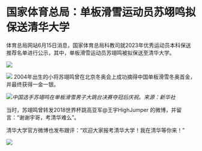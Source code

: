 

# 国家体育总局：单板滑雪运动员苏翊鸣拟保送清华大学

体育总局网站6月15日消息，国家体育总局科教司就2023年优秀运动员本科保送推荐名单进行公示，其中，单板滑雪运动员苏翊鸣被拟保送至清华大学。

![](https://inews.gtimg.com/newsapp_bt/0/15806606521/1000)

![](https://inews.gtimg.com/newsapp_bt/0/15806606522/1000)
2004年出生的小将苏翊鸣曾在北京冬奥会上成功摘得中国单板滑雪冬奥首金，并最终获得一金一银。

![](https://inews.gtimg.com/newsapp_bt/0/15806606523/1000)_中国选手苏翊鸣在单板滑雪男子大跳台决赛夺冠后庆祝。来源：新华社_

当时，苏翊鸣曾转发2018世界杯跳高亚军@王宇HighJumper 的微博，并留言：“谢谢宇哥，考清华难么”。

清华大学官方微博也发布跟评：“欢迎大家报考清华大学！我在清华等你来！”

![](https://inews.gtimg.com/newsapp_bt/0/15806606524/1000)

